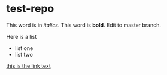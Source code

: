 # test-repo
This word is in *italics*. This word is **bold**. Edit to master branch.

Here is a list
- list one
- list two

[this is the link text](day1.pdf)
